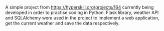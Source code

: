 A simple project from https://hyperskill.org/projects/164 currently being developed in order to practise coding in Python. Flask library, weather API and SQLAlchemy were used in the project to implement a web application, get the current weather and save the data respectively. 
